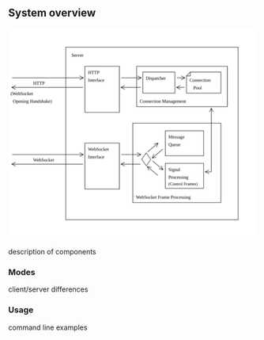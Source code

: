## System overview

![System overview](../pictures/systemoverview.svg)

description of components

### Modes

client/server differences

### Usage

command line examples

